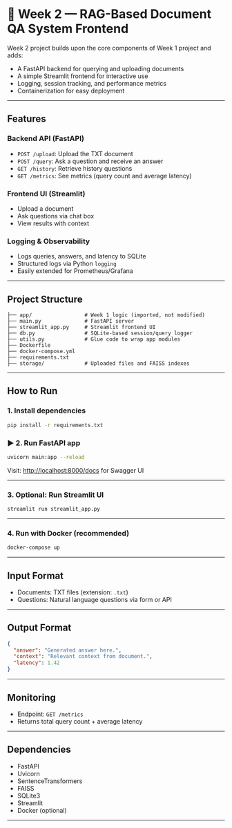 # 📄 Week 2 — RAG-Based Document QA System Frontend

Week 2 project builds upon the core components of Week 1 project and adds:

- A FastAPI backend for querying and uploading documents
- A simple Streamlit frontend for interactive use
- Logging, session tracking, and performance metrics
- Containerization for easy deployment

---

## Features

### Backend API (FastAPI)
- `POST /upload`: Upload the TXT document 
- `POST /query`: Ask a question and receive an answer
- `GET /history`: Retrieve history questions 
- `GET /metrics`: See metrics (query count and average latency)

###  Frontend UI (Streamlit)
- Upload a document
- Ask questions via chat box
- View results with context

###  Logging & Observability
- Logs queries, answers, and latency to SQLite
- Structured logs via Python `logging`
- Easily extended for Prometheus/Grafana

---

##  Project Structure

```
├── app/                 # Week 1 logic (imported, not modified)
├── main.py              # FastAPI server
├── streamlit_app.py     # Streamlit frontend UI
├── db.py                # SQLite-based session/query logger
├── utils.py             # Glue code to wrap app modules
├── Dockerfile
├── docker-compose.yml
├── requirements.txt
├── storage/             # Uploaded files and FAISS indexes
```

---

##  How to Run

###  1. Install dependencies

```bash
pip install -r requirements.txt
```

### ▶ 2. Run FastAPI app

```bash
uvicorn main:app --reload
```

Visit: [http://localhost:8000/docs](http://localhost:8000/docs) for Swagger UI

---

###  3. Optional: Run Streamlit UI

```bash
streamlit run streamlit_app.py
```

---

###  4. Run with Docker (recommended)

```bash
docker-compose up
```

---

##  Input Format

- Documents: TXT files (extension: `.txt`)
- Questions: Natural language questions via form or API

---

##  Output Format

```json
{
  "answer": "Generated answer here.",
  "context": "Relevant context from document.",
  "latency": 1.42
}
```

---

##  Monitoring

- Endpoint: `GET /metrics`
- Returns total query count + average latency

---

##  Dependencies

- FastAPI
- Uvicorn
- SentenceTransformers
- FAISS
- SQLite3
- Streamlit
- Docker (optional)

---

